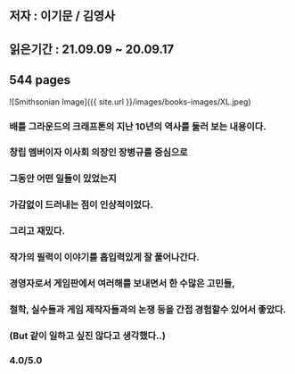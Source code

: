 ## 저자 : 이기문 / 김영사

## 읽은기간 : 21.09.09 ~ 20.09.17

## 544 pages

![Smithsonian Image]({{ site.url }}/images/books-images/XL.jpeg)

### 배틀 그라운드의 크래프톤의 지난 10년의 역사를 둘러 보는 내용이다.

### 창립 멤버이자 이사회 의장인 장병규를 중심으로 

### 그동안 어떤 일들이 있었는지 

### 가감없이 드러내는 점이 인상적이었다. 

### 그리고 재밌다. 

### 작가의 필력이 이야기를 흡입력있게 잘 풀어나간다. 

### 경영자로서 게임판에서 여러해를 보내면서 한 수많은 고민들, 

### 철학, 실수들과 게임 제작자들과의 논쟁 등을 간접 경험할수 있어서 좋았다.  

### (But 같이 일하고 싶진 않다고 생각했다..)

### 4.0/5.0